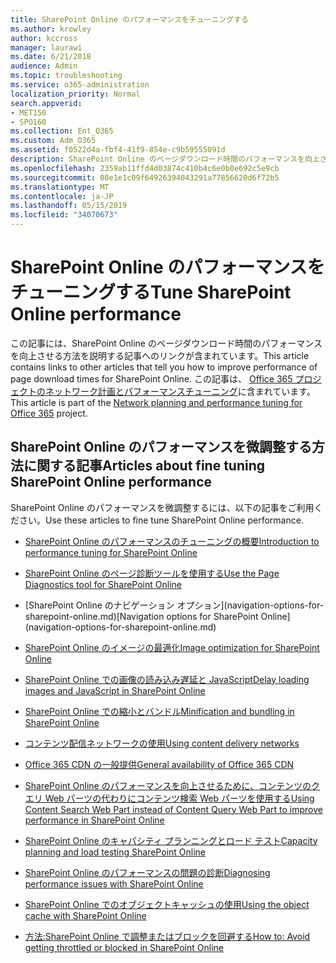 ```yaml
---
title: SharePoint Online のパフォーマンスをチューニングする
ms.author: krowley
author: kccross
manager: laurawi
ms.date: 6/21/2018
audience: Admin
ms.topic: troubleshooting
ms.service: o365-administration
localization_priority: Normal
search.appverid:
- MET150
- SPO160
ms.collection: Ent_O365
ms.custom: Adm_O365
ms.assetid: f0522d4a-fbf4-41f9-854e-c9b59555091d
description: SharePoint Online のページダウンロード時間のパフォーマンスを向上させる方法を説明する、他の記事へのリンクが含まれています。
ms.openlocfilehash: 2359ab11ffd4d03874c410b4c6e0b0e692c5e9cb
ms.sourcegitcommit: 08e1e1c09f64926394043291a77856620d6f72b5
ms.translationtype: MT
ms.contentlocale: ja-JP
ms.lasthandoff: 05/15/2019
ms.locfileid: "34070673"
---
```

# <a name="tune-sharepoint-online-performance"></a><span data-ttu-id="117df-103">SharePoint Online のパフォーマンスをチューニングする</span><span class="sxs-lookup"><span data-stu-id="117df-103">Tune SharePoint Online performance</span></span>

<span data-ttu-id="117df-104">この記事には、SharePoint Online のページダウンロード時間のパフォーマンスを向上させる方法を説明する記事へのリンクが含まれています。</span><span class="sxs-lookup"><span data-stu-id="117df-104">This article contains links to other articles that tell you how to improve performance of page download times for SharePoint Online.</span></span> <span data-ttu-id="117df-105">この記事は、 [Office 365 プロジェクトのネットワーク計画とパフォーマンスチューニング](https://aka.ms/tune)に含まれています。</span><span class="sxs-lookup"><span data-stu-id="117df-105">This article is part of the [Network planning and performance tuning for Office 365](https://aka.ms/tune) project.</span></span>
   
## <a name="articles-about-fine-tuning-sharepoint-online-performance"></a><span data-ttu-id="117df-106">SharePoint Online のパフォーマンスを微調整する方法に関する記事</span><span class="sxs-lookup"><span data-stu-id="117df-106">Articles about fine tuning SharePoint Online performance</span></span>

<span data-ttu-id="117df-107">SharePoint Online のパフォーマンスを微調整するには、以下の記事をご利用ください。</span><span class="sxs-lookup"><span data-stu-id="117df-107">Use these articles to fine tune SharePoint Online performance.</span></span>
  
- [<span data-ttu-id="117df-108">SharePoint Online のパフォーマンスのチューニングの概要</span><span class="sxs-lookup"><span data-stu-id="117df-108">Introduction to performance tuning for SharePoint Online</span></span>](introduction-to-performance-tuning-for-sharepoint-online.md)
    
- [<span data-ttu-id="117df-109">SharePoint Online のページ診断ツールを使用する</span><span class="sxs-lookup"><span data-stu-id="117df-109">Use the Page Diagnostics tool for SharePoint Online</span></span>](page-diagnostics-for-spo.md)
    
- <span data-ttu-id="117df-110">
  [SharePoint Online のナビゲーション オプション](navigation-options-for-sharepoint-online.md)</span><span class="sxs-lookup"><span data-stu-id="117df-110">[Navigation options for SharePoint Online](navigation-options-for-sharepoint-online.md)</span></span>
    
- [<span data-ttu-id="117df-111">SharePoint Online のイメージの最適化</span><span class="sxs-lookup"><span data-stu-id="117df-111">Image optimization for SharePoint Online</span></span>](image-optimization-for-sharepoint-online.md)
    
- [<span data-ttu-id="117df-112">SharePoint Online での画像の読み込み遅延と JavaScript</span><span class="sxs-lookup"><span data-stu-id="117df-112">Delay loading images and JavaScript in SharePoint Online</span></span>](delay-loading-images-and-javascript-in-sharepoint-online.md)
    
- [<span data-ttu-id="117df-113">SharePoint Online での縮小とバンドル</span><span class="sxs-lookup"><span data-stu-id="117df-113">Minification and bundling in SharePoint Online</span></span>](minification-and-bundling-in-sharepoint-online.md)
    
- [<span data-ttu-id="117df-114">コンテンツ配信ネットワークの使用</span><span class="sxs-lookup"><span data-stu-id="117df-114">Using content delivery networks</span></span>](using-content-delivery-networks-with-sharepoint-online.md)
    
 - [<span data-ttu-id="117df-115">Office 365 CDN の一般提供</span><span class="sxs-lookup"><span data-stu-id="117df-115">General availability of Office 365 CDN</span></span>](https://dev.office.com/blogs/general-availability-of-office-365-cdn)
    
- [<span data-ttu-id="117df-116">SharePoint Online のパフォーマンスを向上させるために、コンテンツのクエリ Web パーツの代わりにコンテンツ検索 Web パーツを使用する</span><span class="sxs-lookup"><span data-stu-id="117df-116">Using Content Search Web Part instead of Content Query Web Part to improve performance in SharePoint Online</span></span>](using-content-search-web-part-instead-of-content-query-web-part-to-improve-perfo.md)
    
- [<span data-ttu-id="117df-117">SharePoint Online のキャパシティ プランニングとロード テスト</span><span class="sxs-lookup"><span data-stu-id="117df-117">Capacity planning and load testing SharePoint Online</span></span>](capacity-planning-and-load-testing-sharepoint-online.md)
    
- [<span data-ttu-id="117df-118">SharePoint Online のパフォーマンスの問題の診断</span><span class="sxs-lookup"><span data-stu-id="117df-118">Diagnosing performance issues with SharePoint Online</span></span>](diagnosing-performance-issues-with-sharepoint-online.md)
    
- [<span data-ttu-id="117df-119">SharePoint Online でのオブジェクトキャッシュの使用</span><span class="sxs-lookup"><span data-stu-id="117df-119">Using the object cache with SharePoint Online</span></span>](using-the-object-cache-with-sharepoint-online.md)
    
- [<span data-ttu-id="117df-120">方法:SharePoint Online で調整またはブロックを回避する</span><span class="sxs-lookup"><span data-stu-id="117df-120">How to: Avoid getting throttled or blocked in SharePoint Online</span></span>](https://msdn.microsoft.com/en-us/library/office/dn889829.aspx)
    


